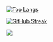 [![Top Langs](https://github-readme-stats.vercel.app/api/top-langs/?username=Jiggy97&hide_progress=true&theme=gruvbox)](https://github.com/Jiggy97/github-readme-stats)

[![GitHub Streak](https://github-readme-streak-stats.herokuapp.com/?user=Jiggy97&theme=gruvbox)](https://git.io/streak-stats)

![](https://github-profile-summary-cards.vercel.app/api/cards/profile-details?username=Jiggy97&theme=gruvbox)

